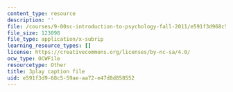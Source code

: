 ```yaml
---
content_type: resource
description: ''
file: /courses/9-00sc-introduction-to-psychology-fall-2011/e591f3d968c559aeaa72e47d8d858552_qZdm4mpQA_8.vtt
file_size: 123098
file_type: application/x-subrip
learning_resource_types: []
license: https://creativecommons.org/licenses/by-nc-sa/4.0/
ocw_type: OCWFile
resourcetype: Other
title: 3play caption file
uid: e591f3d9-68c5-59ae-aa72-e47d8d858552
---
```

